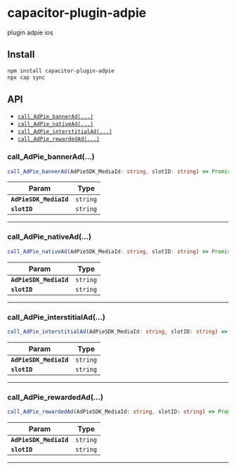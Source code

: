 # capacitor-plugin-adpie

plugin adpie ios

## Install

```bash
npm install capacitor-plugin-adpie
npx cap sync
```

## API

<docgen-index>

* [`call_AdPie_bannerAd(...)`](#call_adpie_bannerad)
* [`call_AdPie_nativeAd(...)`](#call_adpie_nativead)
* [`call_AdPie_interstitialAd(...)`](#call_adpie_interstitialad)
* [`call_AdPie_rewardedAd(...)`](#call_adpie_rewardedad)

</docgen-index>

<docgen-api>
<!--Update the source file JSDoc comments and rerun docgen to update the docs below-->

### call_AdPie_bannerAd(...)

```typescript
call_AdPie_bannerAd(AdPieSDK_MediaId: string, slotID: string) => Promise<void>
```

| Param                  | Type                |
| ---------------------- | ------------------- |
| **`AdPieSDK_MediaId`** | <code>string</code> |
| **`slotID`**           | <code>string</code> |

--------------------


### call_AdPie_nativeAd(...)

```typescript
call_AdPie_nativeAd(AdPieSDK_MediaId: string, slotID: string) => Promise<void>
```

| Param                  | Type                |
| ---------------------- | ------------------- |
| **`AdPieSDK_MediaId`** | <code>string</code> |
| **`slotID`**           | <code>string</code> |

--------------------


### call_AdPie_interstitialAd(...)

```typescript
call_AdPie_interstitialAd(AdPieSDK_MediaId: string, slotID: string) => Promise<void>
```

| Param                  | Type                |
| ---------------------- | ------------------- |
| **`AdPieSDK_MediaId`** | <code>string</code> |
| **`slotID`**           | <code>string</code> |

--------------------


### call_AdPie_rewardedAd(...)

```typescript
call_AdPie_rewardedAd(AdPieSDK_MediaId: string, slotID: string) => Promise<void>
```

| Param                  | Type                |
| ---------------------- | ------------------- |
| **`AdPieSDK_MediaId`** | <code>string</code> |
| **`slotID`**           | <code>string</code> |

--------------------

</docgen-api>

